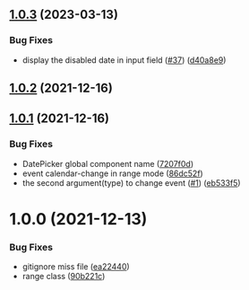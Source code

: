 ## [1.0.3](https://github.com/mengxiong10/vue-datepicker-next/compare/v1.0.2...v1.0.3) (2023-03-13)


### Bug Fixes

* display the disabled date in input field ([#37](https://github.com/mengxiong10/vue-datepicker-next/issues/37)) ([d40a8e9](https://github.com/mengxiong10/vue-datepicker-next/commit/d40a8e913412104b4bfe1dcb6ab40098cb134c26))



## [1.0.2](https://github.com/mengxiong10/vue-datepicker-next/compare/v1.0.1...v1.0.2) (2021-12-16)



## [1.0.1](https://github.com/mengxiong10/vue-datepicker-next/compare/v1.0.0...v1.0.1) (2021-12-16)


### Bug Fixes

* DatePicker global component name ([7207f0d](https://github.com/mengxiong10/vue-datepicker-next/commit/7207f0d20c8e4abe3d95e2778d043a11133b9bd1))
* event calendar-change in range mode ([86dc52f](https://github.com/mengxiong10/vue-datepicker-next/commit/86dc52f4a71adde27d3c4bcd370484ceafa585be))
* the second argument(type) to change event ([#1](https://github.com/mengxiong10/vue-datepicker-next/issues/1)) ([eb533f5](https://github.com/mengxiong10/vue-datepicker-next/commit/eb533f50b93dc4324342ab2669a35a7272ebc799))



# 1.0.0 (2021-12-13)


### Bug Fixes

* gitignore miss file ([ea22440](https://github.com/mengxiong10/vue-datepicker-next/commit/ea22440d62c7434c70d8f3bc0c3d6db9a6b082fc))
* range class ([90b221c](https://github.com/mengxiong10/vue-datepicker-next/commit/90b221c4171ef7e6e1a4879b7913391af90b76bd))



